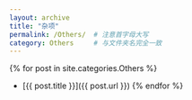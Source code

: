 ```yaml
---
layout: archive
title: "杂项"
permalink: /Others/  # 注意首字母大写
category: Others     # 与文件夹名完全一致
---
```


{% for post in site.categories.Others %}
* [{{ post.title }}]({{ post.url }})
{% endfor %}
